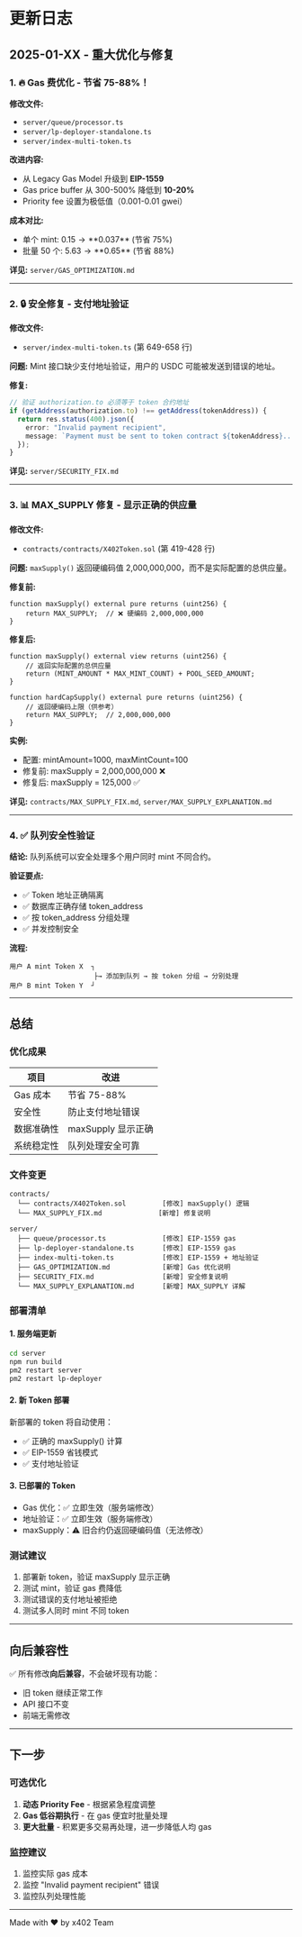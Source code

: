 # 更新日志

## 2025-01-XX - 重大优化与修复

### 1. 🔥 Gas 费优化 - 节省 75-88%！

**修改文件:** 
- `server/queue/processor.ts`
- `server/lp-deployer-standalone.ts`
- `server/index-multi-token.ts`

**改进内容:**
- 从 Legacy Gas Model 升级到 **EIP-1559**
- Gas price buffer 从 300-500% 降低到 **10-20%**
- Priority fee 设置为极低值（0.001-0.01 gwei）

**成本对比:**
- 单个 mint: $0.15 → **$0.037** (节省 75%)
- 批量 50 个: $5.63 → **$0.65** (节省 88%)

**详见:** `server/GAS_OPTIMIZATION.md`

---

### 2. 🔒 安全修复 - 支付地址验证

**修改文件:** 
- `server/index-multi-token.ts` (第 649-658 行)

**问题:**
Mint 接口缺少支付地址验证，用户的 USDC 可能被发送到错误的地址。

**修复:**
```typescript
// 验证 authorization.to 必须等于 token 合约地址
if (getAddress(authorization.to) !== getAddress(tokenAddress)) {
  return res.status(400).json({
    error: "Invalid payment recipient",
    message: `Payment must be sent to token contract ${tokenAddress}...`
  });
}
```

**详见:** `server/SECURITY_FIX.md`

---

### 3. 📊 MAX_SUPPLY 修复 - 显示正确的供应量

**修改文件:** 
- `contracts/contracts/X402Token.sol` (第 419-428 行)

**问题:**
`maxSupply()` 返回硬编码值 2,000,000,000，而不是实际配置的总供应量。

**修复前:**
```solidity
function maxSupply() external pure returns (uint256) {
    return MAX_SUPPLY;  // ❌ 硬编码 2,000,000,000
}
```

**修复后:**
```solidity
function maxSupply() external view returns (uint256) {
    // 返回实际配置的总供应量
    return (MINT_AMOUNT * MAX_MINT_COUNT) + POOL_SEED_AMOUNT;
}

function hardCapSupply() external pure returns (uint256) {
    // 返回硬编码上限（供参考）
    return MAX_SUPPLY;  // 2,000,000,000
}
```

**实例:**
- 配置: mintAmount=1000, maxMintCount=100
- 修复前: maxSupply = 2,000,000,000 ❌
- 修复后: maxSupply = 125,000 ✅

**详见:** `contracts/MAX_SUPPLY_FIX.md`, `server/MAX_SUPPLY_EXPLANATION.md`

---

### 4. ✅ 队列安全性验证

**结论:** 
队列系统可以安全处理多个用户同时 mint 不同合约。

**验证要点:**
- ✅ Token 地址正确隔离
- ✅ 数据库正确存储 token_address
- ✅ 按 token_address 分组处理
- ✅ 并发控制安全

**流程:**
```
用户 A mint Token X  ┐
                     ├→ 添加到队列 → 按 token 分组 → 分别处理
用户 B mint Token Y  ┘
```

---

## 总结

### 优化成果
| 项目 | 改进 |
|------|------|
| Gas 成本 | 节省 75-88% |
| 安全性 | 防止支付地址错误 |
| 数据准确性 | maxSupply 显示正确 |
| 系统稳定性 | 队列处理安全可靠 |

### 文件变更
```
contracts/
  └── contracts/X402Token.sol         [修改] maxSupply() 逻辑
  └── MAX_SUPPLY_FIX.md              [新增] 修复说明

server/
  ├── queue/processor.ts              [修改] EIP-1559 gas
  ├── lp-deployer-standalone.ts       [修改] EIP-1559 gas
  ├── index-multi-token.ts            [修改] EIP-1559 + 地址验证
  ├── GAS_OPTIMIZATION.md             [新增] Gas 优化说明
  ├── SECURITY_FIX.md                 [新增] 安全修复说明
  └── MAX_SUPPLY_EXPLANATION.md       [新增] MAX_SUPPLY 详解
```

### 部署清单

#### 1. 服务端更新
```bash
cd server
npm run build
pm2 restart server
pm2 restart lp-deployer
```

#### 2. 新 Token 部署
新部署的 token 将自动使用：
- ✅ 正确的 maxSupply() 计算
- ✅ EIP-1559 省钱模式
- ✅ 支付地址验证

#### 3. 已部署的 Token
- Gas 优化：✅ 立即生效（服务端修改）
- 地址验证：✅ 立即生效（服务端修改）
- maxSupply：⚠️ 旧合约仍返回硬编码值（无法修改）

### 测试建议
1. 部署新 token，验证 maxSupply 显示正确
2. 测试 mint，验证 gas 费降低
3. 测试错误的支付地址被拒绝
4. 测试多人同时 mint 不同 token

---

## 向后兼容性

✅ 所有修改**向后兼容**，不会破坏现有功能：
- 旧 token 继续正常工作
- API 接口不变
- 前端无需修改

---

## 下一步

### 可选优化
1. **动态 Priority Fee** - 根据紧急程度调整
2. **Gas 低谷期执行** - 在 gas 便宜时批量处理
3. **更大批量** - 积累更多交易再处理，进一步降低人均 gas

### 监控建议
1. 监控实际 gas 成本
2. 监控 "Invalid payment recipient" 错误
3. 监控队列处理性能

---

Made with ❤️ by x402 Team

